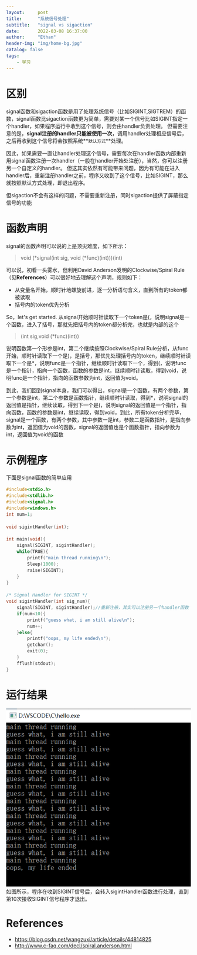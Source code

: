 ```yaml
---
layout:     post
title:      "系统信号处理"
subtitle:   "signal vs sigaction"
date:       2022-03-08 16:37:00
author:     "Ethan"
header-img: "img/home-bg.jpg"
catalog: false
tags:
    - 学习
---
```



# 区别
signal函数和sigaction函数是用了处理系统信号（比如SIGINT,SIGTREM）的函数，signal函数比sigaction函数更为简单，需要对某一个信号比如SIGINT指定一个handler，如果程序运行中收到这个信号，则会由handler负责处理。
但需要注意的是，**signal注册的handler只能被使用一次**，调用handler处理相应信号后，之后再收到这个信号将会按照系统**`默认方式`**处理。

因此，如果需要一直让handler处理这个信号，需要每次在handler函数内部重新用signal函数注册一次handler（一般在handler开始处注册），当然，你可以注册另一个自定义的handler。
但这其实依然有可能带来问题，因为有可能在进入handler后，重新注册handler之前，程序又收到了这个信号，比如SIGINT，那么就按照默认方式处理，即退出程序。

但sigaction不会有这样的问题，不需要重新注册，同时sigaction提供了屏蔽指定信号的功能

# 函数声明
signal的函数声明可以说的上是顶尖难度，如下所示：
>void (*signal(int sig, void (*func)(int)))(int)

可以说，初看一头雾水，但利用David Anderson发明的Clockwise/Spiral Rule（见**References**）可以很好地去理解这个声明，规则如下：
- 从变量名开始，顺时针地螺旋前进，逐一分析语句含义，直到所有的token都被读取
- 括号内的token优先分析

So，let's get started.
从signal开始顺时针读取下一个token是(，说明signal是一个函数，进入了括号，那就先把括号内的token都分析完，也就是内部的这个
>(int sig,void (*func)(int))

说明函数第一个形参是int，第二个继续按照Clockwise/Spiral Rule分析，从func开始，顺时针读取下一个是)，是括号，那优先处理括号内的token，继续顺时针读取下一个是*，说明func是一个指针，继续顺时针读取下一个，得到(，说明func是一个指针，指向一个函数，函数的参数是int，继续顺时针读取，得到void，说明func是一个指针，指向的函数参数为int，返回值为void。

到此，我们回到signal本身，我们可以得出，signal是一个函数，有两个参数，第一个参数是int，第二个参数是函数指针，继续顺时针读取，得到*，说明signal的返回值是指针，继续读取，得到下一个是(，说明signal的返回值是一个指针，指向函数，函数的参数是int，继续读取，得到void，到此，所有token分析完毕，signal是一个函数，有两个参数，其中参数一是int，参数二是函数指针，是指向参数为int，返回值为void的函数，signal的返回值也是个函数指针，指向参数为int，返回值为void的函数


# 示例程序
下面是signal函数的简单应用
```c
#include<stdio.h>
#include<stdlib.h>
#include<signal.h>
#include<windows.h>
int num=1;

void sigintHandler(int);

int main(void){
    signal(SIGINT, sigintHandler);
    while(TRUE){
        printf("main thread running\n");
        Sleep(1000);
        raise(SIGINT);
    }
}

/* Signal Handler for SIGINT */
void sigintHandler(int sig_num){
    signal(SIGINT, sigintHandler);//重新注册，其实可以注册另一个handler函数
    if(num<10){
        printf("guess what, i am still alive\n");
        num++;
    }else{
        printf("oops, my life ended\n");
        getchar();
        exit(0);
    }
    fflush(stdout);
}
```
# 运行结果
![img](/img/blogs/signal.png)
如图所示，程序在收到SIGINT信号后，会转入sigintHandler函数进行处理，直到第10次接收SIGINT信号程序才退出。
# References
- <https://blog.csdn.net/wangzuxi/article/details/44814825>
- http://www.c-faq.com/decl/spiral.anderson.html